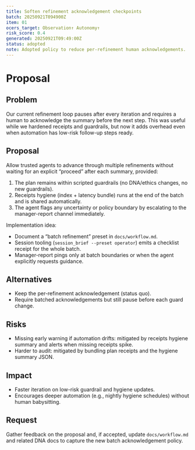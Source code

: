 ```yaml
---
title: Soften refinement acknowledgement checkpoints
batch: 20250921T094900Z
item: 01
ocers_target: Observation↑ Autonomy↑
risk_score: 0.4
generated: 20250921T09:49:00Z
status: adopted
note: Adopted policy to reduce per-refinement human acknowledgements.
---
```


# Proposal

## Problem
Our current refinement loop pauses after every iteration and requires a human to acknowledge the summary before the next step. This was useful while we hardened receipts and guardrails, but now it adds overhead even when automation has low-risk follow-up steps ready.

## Proposal
Allow trusted agents to advance through multiple refinements without waiting for an explicit “proceed” after each summary, provided:

1. The plan remains within scripted guardrails (no DNA/ethics changes, no new guardrails).
2. Receipts hygiene (index + latency bundle) runs at the end of the batch and is shared automatically.
3. The agent flags any uncertainty or policy boundary by escalating to the manager-report channel immediately.

Implementation idea:
- Document a “batch refinement” preset in `docs/workflow.md`.
- Session tooling (`session_brief --preset operator`) emits a checklist receipt for the whole batch.
- Manager-report pings only at batch boundaries or when the agent explicitly requests guidance.

## Alternatives
- Keep the per-refinement acknowledgement (status quo).
- Require batched acknowledgements but still pause before each guard change.

## Risks
- Missing early warning if automation drifts: mitigated by receipts hygiene summary and alerts when missing receipts spike.
- Harder to audit: mitigated by bundling plan receipts and the hygiene summary JSON.

## Impact
- Faster iteration on low-risk guardrail and hygiene updates.
- Encourages deeper automation (e.g., nightly hygiene schedules) without human babysitting.

## Request
Gather feedback on the proposal and, if accepted, update `docs/workflow.md` and related DNA docs to capture the new batch acknowledgement policy.
